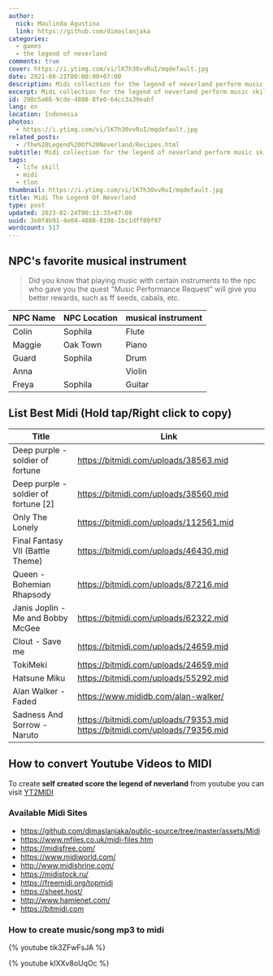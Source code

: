 ```yaml
---
author:
  nick: Maulinda Agustina
  link: https://github.com/dimaslanjaka
categories:
  - games
  - the legend of neverland
comments: true
cover: https://i.ytimg.com/vi/lK7h30vvRuI/mqdefault.jpg
date: 2021-08-21T00:00:00+07:00
description: Midi collection for the legend of neverland perform music skill
excerpt: Midi collection for the legend of neverland perform music skill
id: 298c5a66-9cde-4888-8fe0-64cc3a39eabf
lang: en
location: Indonesia
photos:
  - https://i.ytimg.com/vi/lK7h30vvRuI/mqdefault.jpg
related_posts:
  - /The%20Legend%20Of%20Neverland/Recipes.html
subtitle: Midi collection for the legend of neverland perform music skill
tags:
  - life skill
  - midi
  - tlon
thumbnail: https://i.ytimg.com/vi/lK7h30vvRuI/mqdefault.jpg
title: Midi The Legend Of Neverland
type: post
updated: 2023-02-24T00:13:33+07:00
uuid: 3e0f4b91-4e04-4888-8198-1bc1dff09f97
wordcount: 517
---
```


## NPC's favorite musical instrument

> Did you know that playing music with certain instruments to the npc who gave you the quest "Music Performance Request" will give you better rewards, such as ff seeds, cabala, etc.

| NPC Name | NPC Location | musical instrument |
| -------- | ------------ | ------------------ |
| Colin    | Sophila      | Flute              |
| Maggie   | Oak Town     | Piano              |
| Guard    | Sophila      | Drum               |
| Anna     |              | Violin             |
| Freya    | Sophila      | Guitar             |

## List Best Midi (Hold tap/Right click to copy)

| Title                                | Link                                   |
| ------------------------------------ | -------------------------------------- |
| Deep purple - soldier of fortune     | https://bitmidi.com/uploads/38563.mid  |
| Deep purple - soldier of fortune [2] | https://bitmidi.com/uploads/38560.mid  |
| Only The Lonely                      | https://bitmidi.com/uploads/112561.mid |
| Final Fantasy VII (Battle Theme)     | https://bitmidi.com/uploads/46430.mid  |
| Queen - Bohemian Rhapsody            | https://bitmidi.com/uploads/87216.mid  |
| Janis Joplin - Me and Bobby McGee    | https://bitmidi.com/uploads/62322.mid  |
| Clout - Save me                      | https://bitmidi.com/uploads/24659.mid  |
| TokiMeki                             | https://bitmidi.com/uploads/24659.mid  |
| Hatsune Miku                         | https://bitmidi.com/uploads/55292.mid  |
| Alan Walker - Faded | https://www.mididb.com/alan-walker/ |
| Sadness And Sorrow - Naruto | https://bitmidi.com/uploads/79353.mid https://bitmidi.com/uploads/79356.mid |

## How to convert Youtube Videos to MIDI

To create **self created score the legend of neverland** from youtube you can visit [YT2MIDI](https://youtube2midi.github.io/)

### Available Midi Sites
- https://github.com/dimaslanjaka/public-source/tree/master/assets/Midi
- https://www.mfiles.co.uk/midi-files.htm
- https://midisfree.com/
- https://www.midiworld.com/
- http://www.midishrine.com/
- https://midistock.ru/
- https://freemidi.org/topmidi
- https://sheet.host/
- http://www.hamienet.com/
- https://bitmidi.com

### How to create music/song mp3 to midi

{% youtube tik3ZFwFsJA %}

{% youtube kIXXv8oUqOc %}
